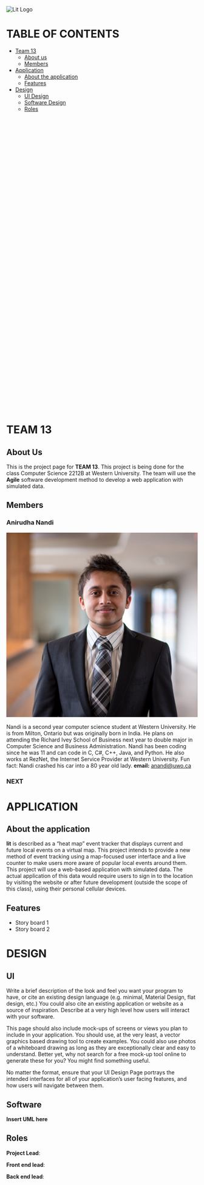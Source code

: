 ![Lit Logo](/images/lit-logo.png)
# TABLE OF CONTENTS
* [Team 13](#team13)
  * [About us](#1.1)
  * [Members](#1.2)
* [Application](#application)
  * [About the application](#2.1)
  * [Features](#2.2)
* [Design](#design)
  * [UI Design](#3.1)
  * [Software Design](#3.2)
  * [Roles](#3.3)

<br><br><br><br><br><br><br><br><br><br><br><br><br><br><br><br><br><br><br><br><br><br><br><br><br><br><br><br><br><br><br><br><br><br><br><br><br><br><br><br><br><br><br><br><br>

<a name="team13">

# </a>TEAM 13

<a name="1.1"></a>

## About Us

This is the project page for **TEAM 13**. This project is being done for the class Computer Science 2212B at Western University. The team will use the **Agile** software development method to develop a web application with simulated data.

## <a name="1.2"></a>Members

### Anirudha Nandi
![alt text](/website/img/nandi.jpg)

Nandi is a second year computer science student at Western University. He is from Milton, Ontario but was originally born in India. He plans on attending the Richard Ivey School of Business next year to double major in Computer Science and Business Administration. Nandi has been coding since he was 11 and can code in C, C#, C++, Java, and Python. He also works at RezNet, the Internet Service Provider at Western University. Fun fact: Nandi crashed his car into a 80 year old lady.
**email:** anandi@uwo.ca

### NEXT

# <a name="application"></a>APPLICATION


## <a name="2.1"></a>About the application

**lit** is described as a “heat map” event tracker that displays current and future local events on a virtual map. This project intends to provide a new method of event tracking using a map-focused user interface and a live counter to make users more aware of popular local events around them. This project will use a web-based application with simulated data. The actual application of this data would require users to sign in to the location by visiting the website or after future development (outside the scope of this class), using their personal cellular devices.

## <a name="2.2"></a>Features

- Story board 1
- Story board 2

# <a name="design"></a>DESIGN


## <a name="3.1"></a>UI

Write a brief description of the look and feel you want your program to have, or cite an existing design language (e.g. minimal, Material Design, flat design, etc.) You could also cite an existing application or website as a source of inspiration. Describe at a very high level how users will interact with your software.

This page should also include mock-ups of screens or views you plan to include in your application. You should use, at the very least, a vector graphics based drawing tool to create examples. You could also use photos of a whiteboard drawing as long as they are exceptionally clear and easy to understand. Better yet, why not search for a free mock-up tool online to generate these for you? You might find something useful.

No matter the format, ensure that your UI Design Page portrays the intended interfaces for all of your application’s user facing features, and how users will navigate between them.

## <a name="3.2"></a>Software

**Insert UML here**

## <a name="3.3"></a>Roles

**Project Lead**:

**Front end lead**:

**Back end lead**:
